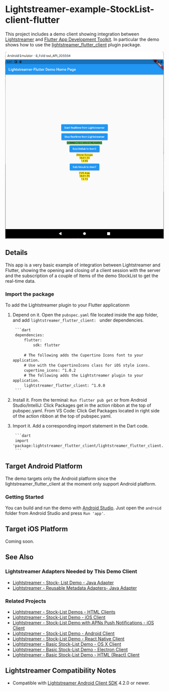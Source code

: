 # Lightstreamer-example-StockList-client-flutter

This project includes a demo client showing integration between [Lightstreamer](https://lightstreamer.com/) and [Flutter App Development Toolkit](https://flutter.dev/).
In particular the demo shows how to use the [lightstreamer_flutter_client](https://pub.dev/packages/lightstreamer_flutter_client) plugin package.

![screenshot](screen_large.png)<br>

## Details

This app is a very basic example of integration between Lightstreamer and Flutter, showing the opening and closing of a client session with the server
and the subscription of a couple of Items of the demo StockList to get the real-time data.

### Import the package

To add the Lightstreamer plugin to your Flutter applicationm
1. Depend on it. Open the `pubspec.yaml` file located inside the app folder, and add `lightstreamer_flutter_client: ` under dependencies.

        ```dart
        dependencies:
            flutter:
                sdk: flutter

            # The following adds the Cupertino Icons font to your application.
            # Use with the CupertinoIcons class for iOS style icons.
            cupertino_icons: ^1.0.2
            # The following adds the Lightstreamer plugin to your application.
            lightstreamer_flutter_client: ^1.0.0
        ```

2. Install it. From the terminal: `Run flutter pub get` or from Android Studio/IntelliJ: Click Packages get in the action ribbon at the top of pubspec.yaml. From VS Code: Click Get Packages located in right side of the action ribbon at the top of pubspec.yaml.
3. Import it. Add a corresponding import statement in the Dart code.

        ```dart
        import 'package:lightstreamer_flutter_client/lightstreamer_flutter_client.dart';
        ```

## Target Android Platform

The demo targets only the Android platform since the lightstreamer_flutter_client at the moment only support Android platform.

### Getting Started

You can build and run the demo with [Android Studio](https://developer.android.com/studio).
Just open the `android` folder from Android Studio and press `Run 'app'`.

## Target iOS Platform

Coming soon.

## See Also

### Lightstreamer Adapters Needed by This Demo Client

* [Lightstreamer - Stock- List Demo - Java Adapter](https://github.com/Lightstreamer/Lightstreamer-example-Stocklist-adapter-java)
* [Lightstreamer - Reusable Metadata Adapters- Java Adapter](https://github.com/Lightstreamer/Lightstreamer-example-ReusableMetadata-adapter-java)

### Related Projects

* [Lightstreamer - Stock-List Demos - HTML Clients](https://github.com/Lightstreamer/Lightstreamer-example-Stocklist-client-javascript)
* [Lightstreamer - Stock-List Demo - iOS Client](https://github.com/Lightstreamer/Lightstreamer-example-StockList-client-ios)
* [Lightstreamer - Stock-List Demo with APNs Push Notifications - iOS Client](https://github.com/Lightstreamer/Lightstreamer-example-MPNStockList-client-ios)
* [Lightstreamer - Stock-List Demo - Android Client](https://github.com/Lightstreamer/Lightstreamer-example-AdvStockList-client-android)
* [Lightstreamer - Stock-List Demo - React Native Client](https://github.com/Lightstreamer/Lightstreamer-example-StockList-client-reactnative)
* [Lightstreamer - Basic Stock-List Demo - OS X Client](https://github.com/Lightstreamer/Lightstreamer-example-StockList-client-osx)
* [Lightstreamer - Basic Stock-List Demo - Electron Client](https://github.com/Lightstreamer/Lightstreamer-example-StockList-client-electron)
* [Lightstreamer - Basic Stock-List Demo - HTML (React) Client](https://github.com/Lightstreamer/Lightstreamer-example-StockList-client-react)

## Lightstreamer Compatibility Notes

* Compatible with [Lightstreamer Android Client SDK](https://search.maven.org/artifact/com.lightstreamer/ls-android-client/4.2.5/jar) 4.2.0 or newer.